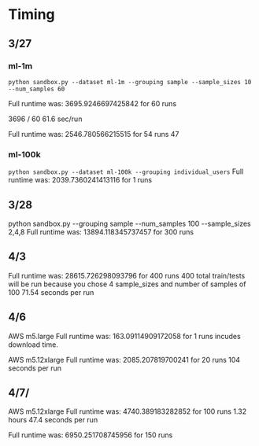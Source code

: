 # Timing

## 3/27
### ml-1m
`python sandbox.py --dataset ml-1m --grouping sample --sample_sizes 10 --num_samples 60`

Full runtime was: 3695.9246697425842 for 60 runs

3696 / 60
61.6 sec/run

Full runtime was: 2546.780566215515 for 54 runs
47

### ml-100k
`python sandbox.py --dataset ml-100k --grouping individual_users`
Full runtime was: 2039.7360241413116 for 1 runs


## 3/28
python sandbox.py --grouping sample --num_samples 100 --sample_sizes 2,4,8
Full runtime was: 13894.118345737457 for 300 runs


## 4/3

Full runtime was: 28615.726298093796 for 400 runs
400 total train/tests will be run because you chose 4 sample_sizes and number of samples of 100
71.54 seconds per run


## 4/6
AWS m5.large
Full runtime was: 163.09114909172058 for 1 runs
incudes download time.

AWS m5.12xlarge
Full runtime was: 2085.207819700241 for 20 runs
104 seconds per run

## 4/7/
AWS m5.12xlarge
Full runtime was: 4740.389183282852 for 100 runs
1.32 hours
47.4 seconds per run

Full runtime was: 6950.251708745956 for 150 runs
